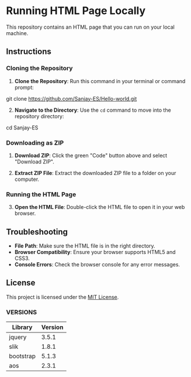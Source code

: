 
# Running HTML Page Locally

This repository contains an HTML page that you can run on your local machine.

## Instructions

### Cloning the Repository

1. **Clone the Repository**: Run this command in your terminal or command prompt:

git clone https://github.com/Sanjay-ES/Hello-world.git

2. **Navigate to the Directory**: Use the `cd` command to move into the repository directory:

cd Sanjay-ES

### Downloading as ZIP

1. **Download ZIP**: Click the green "Code" button above and select "Download ZIP".

2. **Extract ZIP File**: Extract the downloaded ZIP file to a folder on your computer.

### Running the HTML Page

3. **Open the HTML File**: Double-click the HTML file to open it in your web browser.

## Troubleshooting

- **File Path**: Make sure the HTML file is in the right directory.
- **Browser Compatibility**: Ensure your browser supports HTML5 and CSS3.
- **Console Errors**: Check the browser console for any error messages.

## License

This project is licensed under the [MIT License](LICENSE).



### VERSIONS

| Library        | Version                      | 
| -------------- | ---------------------------- | 
|  jquery        | 3.5.1                        |  
|  slik          | 1.8.1                        | 
|  bootstrap     | 5.1.3                        | 
|  aos           | 2.3.1                        |
